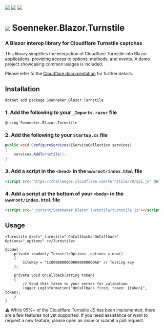 ﻿[![](https://img.shields.io/nuget/v/soenneker.blazor.turnstile.svg?style=for-the-badge)](https://www.nuget.org/packages/soenneker.blazor.turnstile/)
[![](https://img.shields.io/github/actions/workflow/status/soenneker/soenneker.blazor.turnstile/publish-package.yml?style=for-the-badge)](https://github.com/soenneker/soenneker.blazor.turnstile/actions/workflows/publish-package.yml)
[![](https://img.shields.io/nuget/dt/soenneker.blazor.turnstile.svg?style=for-the-badge)](https://www.nuget.org/packages/soenneker.blazor.turnstile/)

# ![](https://user-images.githubusercontent.com/4441470/224455560-91ed3ee7-f510-4041-a8d2-3fc093025112.png) Soenneker.Blazor.Turnstile
### A Blazor interop library for Cloudflare Turnstile captchas

This library simplifies the integration of Cloudflare Turnstile into Blazor applications, providing access to options, methods, and events. A demo project showcasing common usages is included.

Please refer to the [Cloudflare documentation](https://developers.cloudflare.com/turnstile/get-started/client-side-rendering/) for further details.


## Installation

```
dotnet add package Soenneker.Blazor.Turnstile
```


### 1. Add the following to your `_Imports.razor` file

```razor
@using Soenneker.Blazor.Turnstile
```

### 2. Add the following to your `Startup.cs` file

```csharp
public void ConfigureServices(IServiceCollection services)
{
    services.AddTurnstile();
}
```

### 3. Add a script in the `<head>` in the `wwwroot/index.html` file

```html
<script src="https://challenges.cloudflare.com/turnstile/v0/api.js" defer></script>
```

### 4. Add a script at the bottom of your `<body>` in the `wwwroot/index.html` file

```html
<script src="_content/Soenneker.Blazor.Turnstile/turnstile.js"></script>
```

## Usage

```razor
<Turnstile @ref="_turnstile" OnCallback="OnCallback" Options="_options" ></Turnstile>

@code{
    private readonly TurnstileOptions _options = new()
    {
        SiteKey = "1x00000000000000000000AA" // Testing key
    };

    private void OnCallback(string token)
    {
        // Send this token to your server for validation
        Logger.LogInformation("OnCallback fired, token: {token}", token);
    }
}
```

⚠️ While 95%+ of the Cloudflare Turnstile JS has been implemented, there are a few features not yet supported. If you need assistance or want to request a new feature, please open an issue or submit a pull request.